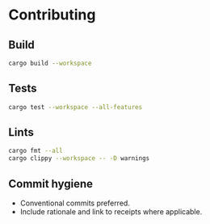# Contributing

## Build

```bash
cargo build --workspace
```

## Tests

```bash
cargo test --workspace --all-features
```

## Lints

```bash
cargo fmt --all
cargo clippy --workspace -- -D warnings
```

## Commit hygiene

- Conventional commits preferred.
- Include rationale and link to receipts where applicable.
